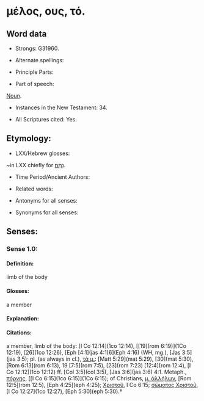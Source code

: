 # μέλος, ους, τό.

<!-- Status: S2=NeedsReview -->
<!-- Lexica used for edits: BDAG, LN, FFM  -->

## Word data

* Strongs: G31960.

* Alternate spellings:

* Principle Parts: 

* Part of speech: 

[Noun](http://ugg.readthedocs.io/en/latest/noun.html).

* Instances in the New Testament: 34.

* All Scriptures cited: Yes.

## Etymology: 

* LXX/Hebrew glosses: 

~in LXX chiefly for [נֵתַח](//en-uhl/H5409).

* Time Period/Ancient Authors: 

* Related words: 

* Antonyms for all senses:

* Synonyms for all senses: 

## Senses:

### Sense  1.0: 

#### Definition: 

limb of the body

#### Glosses: 

a member 

#### Explanation: 



#### Citations: 

a member, limb of the body: [I Co 12:14](1co 12:14), [[19](rom 6:19)](1Co 12:19), [26](1co 12:26), [Eph [4:1](jas 4:1)6](Eph 4:16) (WH, mg.), [Jas 3:5](jas 3:5); pl. (as always in cl.), [τὰ μ.](): [Matt 5:29](mat 5:29), [30](mat 5:30), [Rom 6:13](rom 6:13), 19 [7:5](rom 7:5), [23](rom 7:23) [12:4](rom 12:4), [I Co 12:12](1co 12:12) ff. [Col 3:5](col 3:5), [Jas 3:6](jas 3:6) 4:1. Metaph., [πόρνης](), [[I Co 6:15](1co 6:15)](1Co 6:15); of Christians, [μ. ἀλλήλων](), [Rom 12:5](rom 12:5), [Eph 4:25](eph 4:25); [Χριστοῦ](), I Co 6:15; [σώματος Χριστοῦ](), [I Co 12:27](1co 12:27), [Eph 5:30](eph 5:30).†
